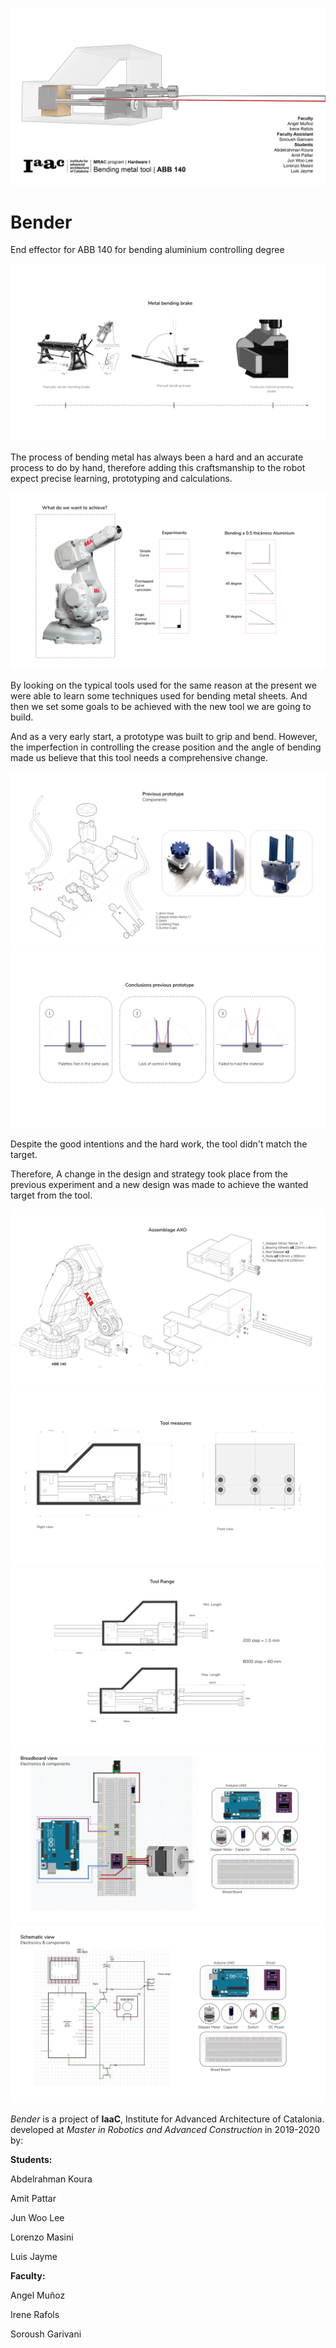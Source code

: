 
![](doc/G2.jpg)

# Bender
End effector for ABB 140 for bending aluminium controlling degree


![](doc/a.png)

The process of bending metal has always been a hard and an accurate process to do by hand, therefore adding this craftsmanship to the robot expect precise learning, prototyping and calculations.

![](doc/b.png)

By looking on the typical tools used for the same reason at the present we were able to learn some techniques used for bending metal sheets.
And then we set some goals to be achieved with the new tool we are going to build.


And as a very early start, a prototype was built to grip and bend. However, the imperfection in controlling the crease position and the angle of bending made us believe that this tool needs a comprehensive change.

![](doc/c.png)
![](doc/d.png)


Despite the good intentions and the hard work, the tool didn't match the target.

Therefore, A change in the design and strategy took place from the previous experiment and a new design was made to achieve the wanted target from the tool.


![](doc/e.png)
![](doc/f.png)
![](doc/g.png)
![](doc/h.png)
![](doc/i.png)



_Bender_ is a project of __IaaC__, Institute for Advanced Architecture of Catalonia. developed at _Master in Robotics and Advanced Construction_ in 2019-2020 by:

<dl>
  
__Students:__
 <dl>
 <dl>Abdelrahman Koura
 <dl>Amit Pattar
 <dl>Jun Woo Lee
 <dl>Lorenzo Masini
 <dl>Luis Jayme
  </dl>

  
__Faculty:__
 <dl>Angel Muñoz
 <dl>Irene Rafols
 <dl>Soroush Garivani



